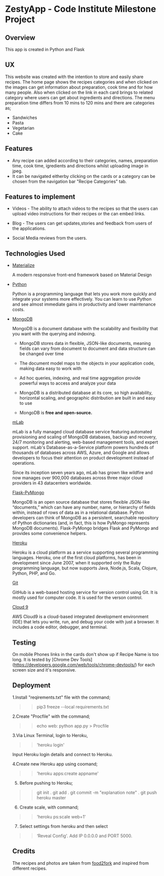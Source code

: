 # ZestyApp - Code Institute Milestone Project #

## Overview ##
This app is created in Python and Flask

## UX ##

This website was created with the intention to store and easily share recipes. The home page shows the recipes categories and when clicked on the images can get information about preparation, cook time and for how many people. Also when clicked on the link in each card brings to related category where users can get about ingredients and directions. The menu preparation time differs from 10 mins to 120 mins and there are categories as;

* Sandwiches
* Pasta
* Vegetarian
* Cake

## Features ##
* Any recipe can added according to their categories, names, preparation time, cook time, igredients and directions whilst uploading image in jpeg.
* It can be navigated eitherby clicking on the cards or a category can be chosen from the navigation bar "Recipe Categories" tab.

## Features to implement ##
 * Videos - The ability to attach videos to the recipes so that the users can upload video instructions for their recipes or the can embed links.

* Blog - The users can get updates,stories and feedback from users of the applications.
* Social Media reviews from the users.

## Technologies Used ##

* [Materialize](https://materializecss.com/)

  A modern responsive front-end framework based on Material Design
 
* [Python](https://www.python.org/)
  
  Python is a programming language that lets you work more quickly and integrate your systems more effectively.
  You can learn to use Python and see almost immediate gains in productivity and lower maintenance costs.
  
* [MongoDB](https://www.mongodb.com/)

  MongoDB is a document database with the scalability and flexibility that you want with the querying and indexing.
  
  * MongoDB stores data in flexible, JSON-like documents, meaning fields can vary from document to document and data structure can be         changed over time

  * The document model maps to the objects in your application code, making data easy to work with

  * Ad hoc queries, indexing, and real time aggregation provide powerful ways to access and analyze your data

  * MongoDB is a distributed database at its core, so high availability, horizontal scaling, and geographic distribution are built in and     easy to use

  * MongoDB is **free and open-source.** 
  
  [mLab](https://mlab.com)
  
  mLab is a fully managed cloud database service featuring automated provisioning and scaling of MongoDB databases, backup and recovery,     24/7 monitoring and alerting, web-based management tools, and expert support. mLab's Database-as-a-Service platform powers hundreds of     thousands of databases across AWS, Azure, and Google and allows developers to focus their attention on product development instead of     operations.

  Since its inception seven years ago, mLab has grown like wildfire and now manages over 900,000 databases across three major cloud         providers in 43 datacenters worldwide.
  
  [Flask-PyMongo](https://pypi.org/project/Flask-PyMongo/)
  
  MongoDB is an open source database that stores flexible JSON-like “documents,” which can have any number, name, or hierarchy of fields     within, instead of rows of data as in a relational database. Python developers can think of MongoDB as a persistent, searchable           repository of Python dictionaries (and, in fact, this is how PyMongo represents MongoDB documents). Flask-PyMongo bridges Flask and       PyMongo and provides some convenience helpers.
  
  [Heroku](https://heroku.com)
  
  Heroku is a cloud platform as a service supporting several programming languages. Heroku, one of the first cloud platforms, has been in   development since June 2007, when it supported only the Ruby programming language, but now supports Java, Node.js, Scala, Clojure,         Python, PHP, and Go.
  
  [Git](https://github.com/)
  
  GitHub is a web-based hosting service for version control using Git. It is mostly used for computer code. It is used for the verson       control.
  
  [Cloud 9](https://c9.io)
  
  AWS Cloud9 is a cloud-based integrated development environment (IDE) that lets you write, run, and debug your code with just a browser.   It includes a code editor, debugger, and terminal.
  
  ## Testing ##
  
  On mobile Phones links in the cards don't show up if Recipe Name is too long. It is tested by [Chrome Dev Tools]     (https://developers.google.com/web/tools/chrome-devtools/) for each screen size and it's responsive.
  
  ## Deployment ##
  
  1.Install "reqirements.txt" file with the command;
  
   > > pip3 freeze --local requirements.txt
   
  2.Create "Procfile" with the command;
  
  > >  echo web: python app.py > Procfile
  
  3.Via Linux Terminal, login to Heroku,
  
   > > 'heroku login'
  
  Input Heroku login details and connect to Heroku.
  
  4.Create new Heroku app using coomand;
  
  > > 'heroku apps:create appname' 
  
  5. Before pushing to Heroku;
  
  > > git init .
  > > git add .
  > > git commit -m "explanation note" .
  > > git push heroku master
  
  6. Create scale, with command;
  
  > > 'heroku ps:scale web=1'
  
  7. Select settings from heroku and then select 
  
  > > ‘Reveal Config'. Add IP 0.0.0.0 and PORT 5000.
  
  ## Credits ##
  
  The recipes and photos are taken from [food2fork](https://www.food2fork.com) and inspired from different recipes.
  

  
 
  
  
  
  


